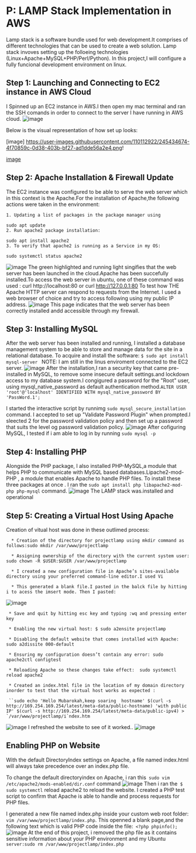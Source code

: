 
# P: LAMP Stack Implementation in AWS
Lamp stack is a software bundle used for web development.It comprises of different technologies that can be used to create a web solution. Lamp stack invoves setting up the folloeing technologies (Linux+Apache+MySQL+PHP/Perl/Python). In this project,I will configure a fully funcional development environment on linux.

## Step 1: Launching and Connecting to EC2 instance in AWS Cloud
I Spinned up an EC2 instance in AWS.I then open my mac terminal and ran the SSH comands in order to connect to the server I have running in AWS cloud.
![image](https://github.com/Mubarokahh/DevOps-Projects/assets/135038657/6a80e081-f961-4f33-b84b-d8bb501b0b24)

Below is the visual representation of how set up looks:

[image] https://user-images.githubusercontent.com/110112922/245434674-4f70859c-0d38-403b-bf27-ad1dde56a2e4.png!

[image](https://github.com/Mubarokahh/DevOps-Projects/assets/135038657/bc6a82b0-c2fb-47f3-a088-541e62fe552e)


## Step 2: Apache Installation & Firewall Update
The EC2 instance was configured to be able to serve the web server which in this context is the Apache.For the installation of Apache,the following actions were taken in the environment:
    
    1. Updating a list of packages in the package manager using 
    
    sudo apt update
    2. Run apache2 package installation: 
    
    sudo apt install apache2
    3. To verify that apache2 is running as a Service in my OS:
    
    sudo systemctl status apache2


![image](https://github.com/Mubarokahh/DevOps-Projects/assets/135038657/b585decf-5295-4f2e-97cc-1b5fed263de8)
The green highlighted and running light singifies that the web server has been launched in the cloud.Apache has been succefully installed.To access the web server in ubuntu, one of these command was used : curl http://localhost:80 or curl http://127.0.0.1:80
To test how THE Apache HTTP server can respond to requests from the Internet. I used a web browser of choice and try to access following using my public IP address.
![image](https://github.com/Mubarokahh/DevOps-Projects/assets/135038657/25a5e1ea-9cb9-495a-bdb4-4c887e8a121f)
This page indicates that the web server has been correctly installed andd accessible through my firewall.

## Step 3: Installing MySQL
After the web server has been installed and running, I installed a database management system to be able to store and manage data for the site in a relational database.
To acquire and install the software: `$ sudo apt install mysql-server `
NOTE: I am still in the linus enviroment connected to the EC2 server.
![image](https://github.com/Mubarokahh/DevOps-Projects/assets/135038657/a3a83e4b-7e6e-4ec7-923c-dd4c9a334ae7)
After the installation,I ran a security key that came pre-installed in MySQL, to remove some insecure default settings.and lockdown access to my database system.I congigured a password for the "Root" user, using mysql_native_password as default authentication method.`ALTER USER 'root'@'localhost' IDENTIFIED WITH mysql_native_password BY 'PassWord.1';`

I started the interactive script by runnimg `sudo mysql_secure_installation` command. I accepted to set up  "Validate Password Plugin" when prompted.I sleected 2 for the password validation policy and then set up a password that suits the level og password validation policy. 
![image](https://github.com/Mubarokahh/DevOps-Projects/assets/135038657/7b018a5c-a1ef-4f5d-9f81-e5e69ebd7730)
After cofiguring MySQL, I tested if i am able to log in by running `sudo mysql -p`

## Step 4: Installing PHP
Alongside the PHP package, I also installed PHP-MySQL,a module that helps PHP to communicate with MySQL based databases.Lipache2-mod-PHP , a module that enables Apache to handle PHP files. To install these three packages at once . I ran the `sudo apt install php libapache2-mod-php php-mysql` command.
![image](https://github.com/Mubarokahh/DevOps-Projects/assets/135038657/d66a2a70-9d0a-4463-b625-c3d9d866e731)
The LAMP stack was.installed and operational

## Step 5: Creating a Virtual Host Using Apache

Creation of vitual host was done in these outlimed process:

      * Creation of the directory for projectlamp using mkdir command as follows:sudo mkdir /var/www/projectlamp
     
      * Assigning ownership of the directory with the current system user: sudo chown -R $USER:$USER /var/www/projectlamp
     
      * I created a new configuration file in Apache’s sites-available directory using your preferred command-line editor.I used Vi
     
      * This generated a blank file.I pasted in the balck file by hitting i to acess the imsert mode. Then I pasted:
      
![image](https://github.com/Mubarokahh/DevOps-Projects/assets/135038657/39a49d59-6b7f-4444-ad6f-16050616e3f4)
     
     * Save and quit by hitting esc key and typing :wq and pressing enter key
     
     * Enabling the new virtual host: $ sudo a2ensite projectlamp
     
     * Disabling the default website that comes installed with Apache: sudo a2dissite 000-default
     
     * Ensuring my configuration doesn’t contain any error: sudo apache2ctl configtest
     
     * Reloading Apache so these changes take effect:  sudo systemctl reload apache2
     
     * Created an index.html file in the location of my domain directory inorder to test that the virtual host works as expected : 
     
     ``sudo echo 'Hello Mubarokah,keep soaring  hostname' $(curl -s http://169.254.169.254/latest/meta-data/public-hostname) 'with public IP' $(curl -s http://169.254.169.254/latest/meta-data/public-ipv4) > `/var/www/projectlamp/i`ndex.htm
![image](https://github.com/Mubarokahh/DevOps-Projects/assets/135038657/6600e4b0-ce09-4db0-9800-a76d1e5c0b5b)
I refreshed the website to see of it worked..
![image](https://github.com/Mubarokahh/DevOps-Projects/assets/135038657/83bfd3f2-ea73-4bd0-9b79-7d064183b50d)
## Enabling PHP on Website
With the default DirectoryIndex settings on Apache, a file named index.html will always take precedence over an index.php file.

To change the default directoryindex on Apache, i ran this` sudo vim /etc/apache2/mods-enabled/dir.conf` command
![image](https://github.com/Mubarokahh/DevOps-Projects/assets/135038657/3d002197-64e7-4d28-b590-35c97c4f6ec4)
Then i ran the` $ sudo systemctl` reload apache2 to reload the website.
I created a PHP test script to confirm that Apache is able to handle and process requests for PHP files.

I generated a new file named index.php inside your custom web root folder: `vim /var/www/projectlamp/index.php`. This openned a blank page,and the following text which is valid PHP code inside the file:` <?php phpinfo();`
![image](https://github.com/Mubarokahh/DevOps-Projects/assets/135038657/2ff78233-7111-4f0e-b298-639ebcb3eeab)
At the end of this project, i removed the php file as it contains sensitive information about your PHP environment and my Ubuntu `server:sudo rm /var/www/projectlamp/index.php`






